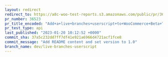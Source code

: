 ```yaml
---
layout: redirect
redirect_to: https://a8c-woo-test-reports.s3.amazonaws.com/public/pr/36523/api/index.html
pr_number: 36523
pr_title_encoded: "Add+a+live+branches+userscript+to+WooCommerce+Beta+Tester"
pr_test_type: api
last_published: "2023-01-20 10:12:52 +0000"
commit_sha: 37a5c232dd7ff7df41e921a6966d4721acf1fce8
commit_message: "Add README content and set version to 1.0"
branch_name: dev/live-branches-userscript
---
```

